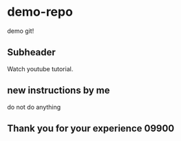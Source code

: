 # demo-repo

demo git!

## Subheader

Watch youtube tutorial.

## new instructions by me

do not do anything

## Thank you for your experience 09900
